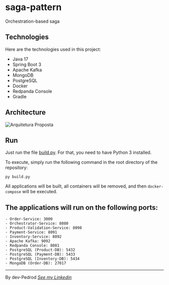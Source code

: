 # saga-pattern
Orchestration-based saga

## Technologies
Here are the technologies used in this project:
- Java 17
- Spring Boot 3
- Apache Kafka
- MongoDB
- PostgreSQL
- Docker
- Redpanda Console
- Gradle

## Architecture

![Arquitetura Proposta](https://github.com/dev-Pedrod/saga-pattern/assets/86006066/68cbd65e-4ab7-4a28-98b5-e504bb0350d0)

## Run
Just run the file [build.py](https://github.com/dev-Pedrod/saga-pattern/blob/master/build.py). For that, you need to have Python 3 installed.

To execute, simply run the following command in the root directory of the repository:
```
py build.py
```
All applications will be built, all containers will be removed, and then `docker-compose` will be executed.

## The applications will run on the following ports:
```
- Order-Service: 3000
- Orchestrator-Service: 8080
- Product-Validation-Service: 8090
- Payment-Service: 8091
- Inventory-Service: 8092
- Apache Kafka: 9092
- Redpanda Console: 8081
- PostgreSQL (Product-DB): 5432
- PostgreSQL (Payment-DB): 5433
- PostgreSQL (Inventory-DB): 5434
- MongoDB (Order-DB): 27017
```

---
By dev-Pedrod  [*See my Linkedin*](https://www.linkedin.com/in/pedrooliveiradev/)
